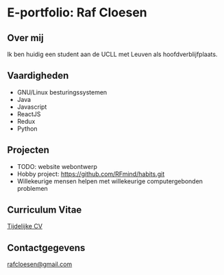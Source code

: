 # E-portfolio: Raf Cloesen

## Over mij

Ik ben huidig een student aan de UCLL met Leuven als hoofdverblijfplaats. 

## Vaardigheden
* GNU/Linux besturingssystemen
* Java
* Javascript
* ReactJS
* Redux
* Python

## Projecten
* TODO: website webontwerp
* Hobby project: https://github.com/RFmind/habits.git
* Willekeurige mensen helpen met willekeurige computergebonden problemen

## Curriculum Vitae

[Tijdelijke CV](https://github.com/rafcloesen/E-portfolio/blob/master/tijdelijke-CV.pdf)

## Contactgegevens

rafcloesen@gmail.com
